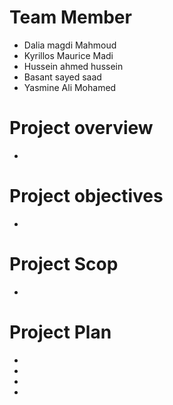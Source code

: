 # Team Member
* Dalia magdi Mahmoud 
* Kyrillos Maurice Madi
* Hussein ahmed hussein 
* Basant sayed saad
* Yasmine Ali Mohamed 
# Project overview
*
# Project objectives
*
# Project Scop
*
# Project Plan
*
*
*
*


